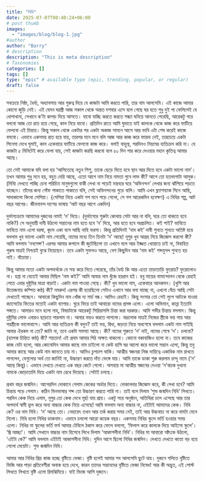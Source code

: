 ```yaml
---
title: "নিধি"
date: 2025-07-07T00:40:24+06:00
# post thumb
images:
  - "images/blog/blog-1.jpg"
#author
author: "Barry"
# description
description: "This is meta description"
# Taxonomies
categories: []
tags: []
type: "epic" # available type (epic, trending, popular, or regular)
draft: false
---
```


সবচেয়ে নিষ্ঠা, ধৈর্য্য, অধ্যাবসায় আর গুরুত্ব দিয়ে যে কাজটা আমি করতে পারি, তার নাম আলসেমি। এই কাজে আমার কোনো জুড়ি নেই। এই যেমন ঘরস্ত্রী আজ সকাল থেকে অন্তত দশবার এসে বলে গেছে ঘর হতে শুধু দুই পা ফেলিলেই যে ধোপাখানা, সেখানে ক’টা কাপড় দিয়ে আসতে। যাবো যাচ্ছি করতে করতে সন্ধ্যা ঘনিয়ে আনতে পেরেছি, আরেকটু পরে বলবো আজ তো রাত হয়ে গেছে, কাল নিয়ে যাবো।
প্রতিদিন রাতে আমি ঘুমাতে যাই কালকে থেকে কাজ করে ফাটিয়ে ফেলবো এই চিন্তায়। কিন্তু সকাল থেকে একটার পর একটা অকাজ সামনে আসে আর ভাবি এটা শেষ করেই কাজে বসবো। এভাবে একসময় রাত হয়ে যায়, তারপর মনে মনে বলি আজ আর কাজ করে ফায়দা নেই, তারচেয়ে একটা সিনেমা দেখে ঘুমাই, কাল একেবারে ফাটিয়ে ফেলবো কাজ করে। বলাই বাহুল্য, পরদিনও নিয়মের ব্যতিক্রম করি না।
যে কাজটা ৫ মিনিটেই করে ফেলা যায়, সেই কাজটা করছি করবো বলে ৫০ দিন পার করে দেওয়ার মহান কৃতিত্ব আমার আছে।

তো সেই আমাকে যদি বলা হয় ‘আসিতেছে নতুন শিশু, তাকে ছেড়ে দিতে হবে স্থান আর দিতে হবে একটা ভালো নাম’। তখন আমার শুধু মনে হয়, বহুত দেরি আছে, এতো আগে নাম নিয়ে নামতা গুনে লাভ কী? আগে তো হতভাগাটা আসুক।
(দিব্যি দেখতে পাচ্ছি চেনা পরিচিত মানুষগুলো বাকী লেখা না পড়েই মন্তব্যর ঘরে ‘অভিনন্দন’ লেখার জন্য ঝাঁপিয়ে পড়তে যাচ্ছেন। তাঁদের জন্য গোঁফ পাকাতে পাকাতে বলি, সেই অভিনন্দনের গুড়ে বালি। আমি এখন ফ্ল্যাশব্যাক সিনে আছি, সাদাকালো কিংবা সেপিয়া। {সেপিয়া নিয়ে একটা গপ মনে পড়ে গেলো, সে গপ আরেকদিন হবেক্ষণ} এ নিধির গল্প, আট বছর আগের। জীবনানন্দ দাশের ভাষায় ‘আট বছর আগে একদিন)

দুর্ভাগ্যক্রমে আমাদের দুজনের নামই ‘ন’ দিয়ে। (দুর্ভাগ্যের শুরুটা কোথায় সেটা আর না বলি, ঘরে তো থাকতে হবে নাকি?) সে অনুযায়ী দাবী উঠলো সন্তানের নাম হতে হবে ‘ন’ দিয়ে, আর হতে হবে অপ্রচলিত। কই পাই? ভাবিতে ভাবিতে নাম এলো বরষা, কূলে একা বসে আছি নাহি ভরসা। কিন্তু প্রতিদিনই ‘নাম কই’ দাবী শুনতে শুনতে অতিষ্ট হয়ে বললাম খুব ভালো একটা নাম পেয়েছি, নামের মধ্যে তিন তিনটা ‘ন’ আছে! নূপুর খুব আগ্রহ নিয়ে জিজ্ঞেস করলো কী? আমি বললাম ‘ননসেন্স’!
এরপর আমার কপালে কী জুটেছিলো তা এখানে বলে আর ইজ্জত খোয়াতে চাই না, বিবাহিত পুরুষ মাত্রই নিশ্চয়ই বুঝে নিয়েছেন।
তবে একটা সুফলও আছে, বেশ কিছুদিন আর ‘নাম কই’ শব্দযুগল শুনতে হয় নাই। বাঁচোয়া।

কিন্তু আমার মতো একটা অপদার্থকে যে সহ্য করে নিতে পেরেছে, তাঁর ধৈর্য্য কি আর এতো তাড়াতাড়ি ফুরোয়? ফুরোলোও না। হপ্তা না যেতেই আবার মিছিল ‘নাম কই?’ আমি আবার নাম খুঁজে হয়রান হই। হবু মায়ের নামান্দোলন থেকে রেহাই পেতে এবার দুষ্টুমির মাত্রা বাড়াই।
একটা নাম পাওয়া গেছে।
কী?
খুব ভালো নাম, একেবারে আনকমন।
(খুশি আর উত্তেজনায় কম্পিত কণ্ঠ) কী?
নমরুদ!
এরপর কী হয়েছিলো সেটাও এখানে আর বলা যাচ্ছে না, এখনো বেঁচে আছি সেটা দেখতেই পাচ্ছেন।
আবারো কিছুদিন নাম খোঁজ দ্য সার্চ বন্ধ। আমিও রেহাই।
কিন্তু সংসার তো সেই লুপে আটকে যাওয়া ক্যাসেটের ফিতের মতোই একটা ব্যাপার। ঘুরে ফিরে তাই আবারো নামের প্রসঙ্গ এলো। এলো অভিমান, কান্না ইত্যাদি সঙ্গতে। আমারও মনে হলো নাহ্, বিষয়টাকে আরেকটু সিরিয়াসলি চিন্তা করা দরকার। আমি গভীর চিন্তায় বসলাম। কিন্তু দুষ্টুমির লোভ এবারও ছাড়তে পারলাম না। আবার ভয়ও করতে লাগলো। ভদ্রলোক মাত্রই নিজের স্ত্রীকে ভয় পায় আর পরস্ত্রীকে ভালোবাসে। আমি আর ব্যতিক্রম কী বলুন?
তাই ভয়, দ্বিধা, জড়তা নিয়ে অবশেষে বললাম
একটা নাম পাইছি
আবার ঐরকম না তো?
জানি না, তবে একটা সমস্যা আছে।
কী?
নামের শুরুতে ‘ন’ নাই, নামের শেষে ‘ন’। চলবো?
(ব্যাপক চিন্তিত কণ্ঠ) কী?
শয়তান!
এই প্রথম আমার পিঠ অক্ষত থাকলো। কোনো বকাবাজিও হলো না। তবে কাজের কাজ যেটা হলো, আর কোনোদিন আমার কাছে নাম চাইলো না কেউ হাসি
ঘর আলো করে ভালো সন্তান এলো, কিন্তু তবু আমার কাছে আর কেউ নাম জানতে চায় না। আমিও চুপচাপ থাকি। আত্মীয় স্বজনরা নিজ দায়িত্বে একাধিক নাম রাখতে লাগলেন, যেগুলোর অর্থ তো জানিই না, উচ্চারণ করতে দাঁত ভেঙ্গে যায়। আমি তাকে ডাকা শুরু করলাম চান্দু নামে (‘ন’ আছে কিন্তু)। এভাবে দেখতে দেখতে এক বছর কেটে গেলো। অসহায় মা আত্মীয় স্বজনের দেওয়া ‘ন’বাচক দুখানা নামকে জোড়াতালি দিয়ে একটা নাম রেখে দিয়েছে। সেটাই চলছে।

প্রথম বছর জন্মদিন। আগেরদিন দোকানে গেলাম কেকের অর্ডার দিতে। দোকানদার জিজ্ঞেস করে, কী লেখা হবে? আমি চিন্তায় পড়ে গেলাম। কঠিন ভিনভাষার শব্দ তো উচ্চারণ করতে পারি না। তাই বলে দিলাম ‘শুভ জন্মদিন নিধি’ লিখতে। পরদিন কেক নিয়ে এলাম, নূপুর তো কেক দেখে মূর্ছা যায় প্রায়। একটু পরে অনুষ্ঠান, অতিথিরা চলে এসেছে আর তার অপদার্থ স্বামী ভুল করে অন্য বাচ্চার কেক নিয়ে এসেছে! আমি বললাম অন্য বাচ্চার না, এইটাই আমাদের কেক।
নিধি কে?
ওর নাম নিধি। ‘ন’ আছে তো।
নেহায়েৎ তখন আর তর্ক করার সময় নেই, তাই আর উচ্চবাচ্য না করে নামটা মেনে নিলো। নিধি হলো নিধির ডাকনাম। এভাবে চললো আরো কয়েক বছর। একসময় নিধির স্কুলে ভর্তি হওয়ার সময় এলো। নিধির মা স্কুলের ভর্তি ফর্ম আমার টেবিলে ঠকাস করে ফেলে বললো, ‘ফিলাপ করে কালকে দিয়ে আইসো স্কুলে’। ‘জ্বি আচ্ছা’। আমি সেখানে বাচ্চার নাম হিসেবে লিখে দিলাম ‘আকাশলীনা নিধি’। নিধির মা আবারো আঁৎকে উঠলো, ‘এইটা কে?’ আমি বললাম এইটাই আকাশলীনা নিধি।
দুদিন আগে ছিলো নিধির জন্মদিন। দেখতে দেখতে কত্তো বড় হয়ে গেলো মেয়েটা। শুভ জন্মদিন নিধি।

আমার আর নিধির প্রিয় কাজ হচ্ছে বৃষ্টিতে ভেজা। বৃষ্টি হলেই আমার সব আলসেমি ছুটে যায়। দুজনে গলিতে বৃষ্টিতে ভিজি আর পাড়া প্রতিবেশীরা অবাক হয়ে দেখে, কারন তাদের সন্তানদের বৃষ্টিতে ভেজা নিষেধ!
আর কী অদ্ভুত, এই পোস্ট লিখতে লিখতে বৃষ্টি এলো রিমঝিমিয়ে। যাই ভিজে আসি দুজনে।
